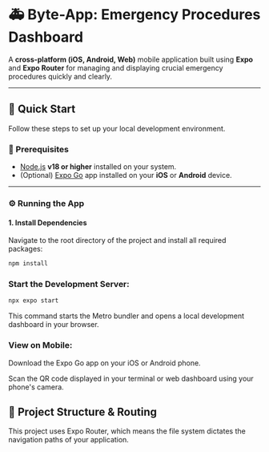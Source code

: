# 🚑 Byte-App: Emergency Procedures Dashboard

A **cross-platform (iOS, Android, Web)** mobile application built using **Expo** and **Expo Router** for managing and displaying crucial emergency procedures quickly and clearly.

---

## 🚀 Quick Start

Follow these steps to set up your local development environment.

### 🧩 Prerequisites
- [Node.js](https://nodejs.org/) **v18 or higher** installed on your system.
- (Optional) [Expo Go](https://expo.dev/client) app installed on your **iOS** or **Android** device.

---

### ⚙️ Running the App

#### 1. Install Dependencies
Navigate to the root directory of the project and install all required packages:

```bash
npm install
```
### Start the Development Server:

```bash
npx expo start
```

This command starts the Metro bundler and opens a local development dashboard in your browser.

### View on Mobile:

Download the Expo Go app on your iOS or Android phone.

Scan the QR code displayed in your terminal or web dashboard using your phone's camera.

## 📂 Project Structure & Routing

This project uses Expo Router, which means the file system dictates the navigation paths of your application.
